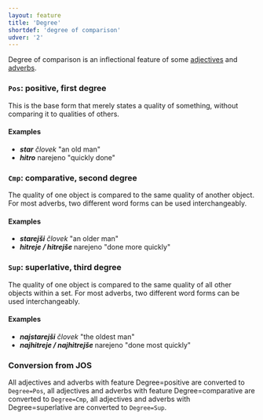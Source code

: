 ```yaml
---
layout: feature
title: 'Degree'
shortdef: 'degree of comparison'
udver: '2'
---
```


Degree of comparison is an inflectional feature of some [adjectives](ADJ) and [adverbs](ADV).

### <a name="Pos">`Pos`</a>: positive, first degree

This is the base form that merely states a quality of something, without comparing it to qualities of others.

#### Examples

* _<b>star</b> človek_ "an old man"
* _<b>hitro</b>_ narejeno "quickly done"

### <a name="Cmp">`Cmp`</a>: comparative, second degree

The quality of one object is compared to the same quality of another object. For most adverbs, two different word forms can be used interchangeably.

#### Examples

* _<b>starejši</b> človek_ "an older man"
* _<b>hitreje / hitrejše </b>_ narejeno "done more quickly"

### <a name="Sup">`Sup`</a>: superlative, third degree

The quality of one object is compared to the same quality of all other objects within a set. For most adverbs, two different word forms can be used interchangeably.

#### Examples

* _<b>najstarejši</b> človek_ "the oldest man"
* _<b>najhitreje / najhitrejše </b>_ narejeno "done most quickly"

### Conversion from JOS

All adjectives and adverbs with feature Degree=positive are converted to `Degree=Pos`, all adjectives and adverbs with feature Degree=comparative are converted to `Degree=Cmp`, all adjectives and adverbs with Degree=superlative are converted to `Degree=Sup`.
<!-- Interlanguage links updated St lis 3 20:58:19 CET 2021 -->

